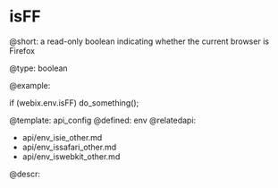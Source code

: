 isFF
=============


@short: a read-only boolean indicating whether the current browser is Firefox
	

@type: boolean

@example:

if (webix.env.isFF)
	do_something();


@template:	api_config
@defined:	env	
@relatedapi:
- api/env_isie_other.md
- api/env_issafari_other.md
- api/env_iswebkit_other.md

@descr:


